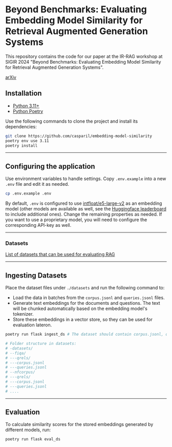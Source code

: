 # Beyond Benchmarks: Evaluating Embedding Model Similarity for Retrieval Augmented Generation Systems

This repository contains the code for our paper at the IR-RAG workshop at SIGIR 2024 "Beyond Benchmarks: Evaluating
Embedding Model Similarity for Retrieval Augmented Generation Systems".

[arXiv](https://arxiv.org/abs/2407.08275)

## Installation
- [Python 3.11+](https://python.org)
- [Python Poetry](https://python-poetry.org/)

Use the following commands to clone the project and install its dependencies:

```bash
git clone https://github.com/casparil/embedding-model-similarity
poetry env use 3.11
poetry install
```

---

## Configuring the application

Use environment variables to handle settings. Copy `.env.example` into a new `.env` file and edit it as needed.

```bash
cp .env.example .env
```

By default, `.env` is configured to use [intfloat/e5-large-v2](https://huggingface.co/intfloat/e5-large-v2) as an embedding model (other models are available as
well, see the [Huggingface leaderboard](https://huggingface.co/spaces/mteb/leaderboard) to include additional ones). Change the remaining properties as needed.
If you want to use a proprietary model, you will need to configure the corresponding API-key as well.

---

### Datasets
[List of datasets that can be used for evaluating RAG](https://github.com/beir-cellar/beir?tab=readme-ov-file)

---

## Ingesting Datasets

Place the dataset files under `./datasets` and run the following command to:
- Load the data in batches from the `corpus.jsonl` and `queries.jsonl` files.
- Generate text embeddings for the documents and questions. The text will be chunked automatically based on the
embedding model's tokenizer.
- Store these embeddings in a vector store, so they can be used for evaluation lateron.

```bash
poetry run flask ingest_ds # The dataset should contain corpus.jsonl, queries.jsonl

# Folder structure in datasets:
# -datasets/
# --fiqa/
# ---qrels/
# ---corpus.jsonl
# ---queries.jsonl
# --nfcorpus/
# ---qrels/
# ---corpus.jsonl
# ---queries.jsonl
# ....
```

---

## Evaluation

To calculate similarity scores for the stored embeddings generated by different models, run:

```bash
poetry run flask eval_ds
```
